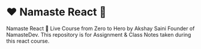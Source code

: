 # ❤️ Namaste React 🚀
Namaste React 🚀 Live Course from Zero to Hero by Akshay Saini Founder of NamasteDev. This repository is for Assignment & Class Notes taken during this react course.

